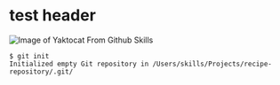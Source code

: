 # test header
![Image of Yaktocat From Github Skills](https://octodex.github.com/images/yaktocat.png)
```
$ git init
Initialized empty Git repository in /Users/skills/Projects/recipe-repository/.git/
```
